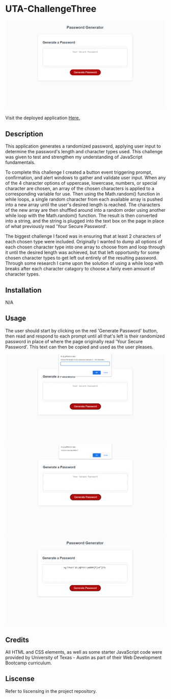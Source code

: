 # UTA-ChallengeThree
![Screenshot (2)](/assets/images/Screenshot%20(2).png)


Visit the deployed application [Here.](https://re-gi.github.io/UTA-ChallengeThree/)

## Description
This application generates a randomized password, applying user input to determine the password's length and character types used. This challenge was given to test and strengthen my understanding of JavaScript fundamentals. 

To complete this challenge I created a button event triggering prompt, confirmation, and alert windows to gather and validate user input. When any of the 4 character options of uppercase, lowercase, numbers, or special character are chosen, an array of the chosen characters is applied to a corresponding variable for use. Then using the Math.random() function in while loops, a single random character from each available array is pushed into a new array until the user's desired length is reached. The characters of the new array are then shuffled around into a random order using another while loop with the Math.random() function. The result is then converted into a string, and the string is plugged into the text box on the page in place of what previously read 'Your Secure Password'. 

The biggest challenge I faced was in ensuring that at least 2 characters of each chosen type were included. Originally I wanted to dump all options of each chosen character type into one array to choose from and loop through it until the desired length was achieved, but that left opportunity for some chosen character types to get left out entirely of the resulting password. Through some research I came upon the solution of using a while loop with breaks after each character catagory to choose a fairly even amount of character types.

## Installation
N/A

## Usage
The user should start by clicking on the red 'Generate Password' button, then read and respond to each prompt until all that's left is their randomized password in place of where the page originally read 'Your Secure Password'. This text can then be copied and used as the user pleases.

![Screenshot of application with a prompt window](/assets/images/Screenshot%20(3).png)![Screenshot of application with a confirmation window](/assets/images/Screenshot%20(4).png)![Screenshot of application with a randomly generated password in the textbox](/assets/images/Screenshot%20(8).png)


## Credits
All HTML and CSS elements, as well as some starter JavaScript code were provided by University of Texas - Austin as part of their Web Development Bootcamp curriculum.

## Liscense
Refer to liscensing in the project repository.
